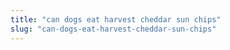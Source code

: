 ```yaml
---
title: "can dogs eat harvest cheddar sun chips"
slug: "can-dogs-eat-harvest-cheddar-sun-chips"
---
```



